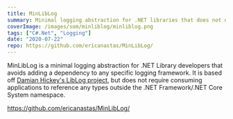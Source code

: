 ```yaml
---
title: MinLibLog
summary: Minimal logging abstraction for .NET libraries that does not depend on any third party libraries or logging frameworks
coverImage: /images/som/minliblog/minliblog.png
tags: ["C#.Net", "Logging"]
date: "2020-07-22"
repo: https://github.com/ericanastas/MinLibLog/
---
```


MinLibLog is a minimal logging abstraction for .NET Library developers that avoids adding a dependency to any specific logging framework. It is based off [Damian Hickey's LibLog project](https://github.com/damianh/LibLog), but does not require consuming applications to reference any types outside the .NET Framework/.NET Core System namespace.

https://github.com/ericanastas/MinLibLog/
